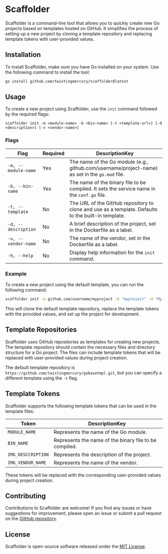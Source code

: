 # Scaffolder

Scaffolder is a command-line tool that allows you to quickly create new Go projects based on templates hosted on GitHub. It simplifies the process of setting up a new project by cloning a template repository and replacing template tokens with user-provided values.

## Installation

To install Scaffolder, make sure you have Go installed on your system. Use the following command to install the tool:

```bash
go install github.com/twistingmercury/scaffolder@latest
```

## Usage

To create a new project using Scaffolder, use the `init` command followed by the required flags:

```
scaffolder init -m <module-name> -b <bin-name> [-t <template-url>] [-d <description>] [-v <vendor-name>]
```

### Flags

| Flag                | Required | DescriptionKey                                                                                      |
|---------------------|----------|-----------------------------------------------------------------------------------------------------|
| `-m, --module-name` | Yes      | The name of the Go module (e.g., github.com/username/project-name) as set in the `go.mod` file.     |
| `-b, --bin-name`    | Yes      | The name of the binary file to be compiled. It sets the service name in the `conf.go` file.         |
| `-t, --template`    | No       | The URL of the GitHub repository to clone and use as a template. Defaults to the built-in template. |
| `-d, --description` | No       | A brief description of the project, set in the Dockerfile as a label.                               |
| `-v, --vendor-name` | No       | The name of the vendor, set in the Dockerfile as a label.                                           |
| `-h, --help`        | No       | Display help information for the `init` command.                                                    |

### Example

To create a new project using the default template, you can run the following command:

```bash
scaffolder init -m github.com/username/myproject -b "myproject" -d "My awesome project" -v "John Doe"
```

This will clone the default template repository, replace the template tokens with the provided values, and set up the project for development.

## Template Repositories

Scaffolder uses GitHub repositories as templates for creating new projects. The template repository should contain the necessary files and directory structure for a Go project. The files can include template tokens that will be replaced with user-provided values during project creation.

The default template repository is `https://github.com/twistingmercury/gobasetmpl.git`, but you can specify a different template using the `-t` flag.

## Template Tokens

Scaffolder supports the following template tokens that can be used in the template files:

| Token              | DescriptionKey                                         |
|--------------------|--------------------------------------------------------|
| `MODULE_NAME`      | Represents the name of the Go module.                  |
| `BIN_NAME`         | Represents the name of the binary file to be compiled. |
| `IMG_DESCCRIPTION` | Represents the description of the project.             |
| `IMG_VENDOR_NAME`  | Represents the name of the vendor.                     |

These tokens will be replaced with the corresponding user-provided values during project creation.

## Contributing

Contributions to Scaffolder are welcome! If you find any issues or have suggestions for improvement, please open an issue or submit a pull request on the [GitHub repository](https://github.com/twistingmercury/scaffolder).

## License

Scaffolder is open-source software released under the [MIT License](./LICENSE).

